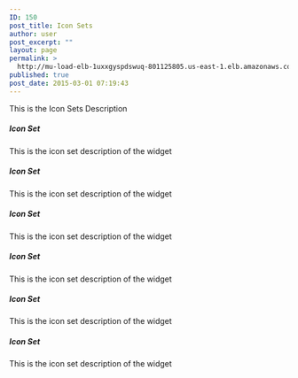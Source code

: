 ```yaml
---
ID: 150
post_title: Icon Sets
author: user
post_excerpt: ""
layout: page
permalink: >
  http://mu-load-elb-1uxxgyspdswuq-801125805.us-east-1.elb.amazonaws.com/icon-sets/
published: true
post_date: 2015-03-01 07:19:43
---
```

This is the Icon Sets Description <i class="fa fa-search"></i>
<h5 class="ap-icon-text-title">Icon Set</h5>
This is the icon set description of the widget <i class="fa fa-search"></i>
<h5 class="ap-icon-text-title">Icon Set</h5>
This is the icon set description of the widget <i class="fa fa-search"></i>
<h5 class="ap-icon-text-title">Icon Set</h5>
This is the icon set description of the widget <i class="fa fa-book"></i>
<h5 class="ap-icon-text-title">Icon Set</h5>
This is the icon set description of the widget <i class="fa fa-barcode"></i>
<h5 class="ap-icon-text-title">Icon Set</h5>
This is the icon set description of the widget <i class="fa fa-video-camera"></i>
<h5 class="ap-icon-text-title">Icon Set</h5>
This is the icon set description of the widget